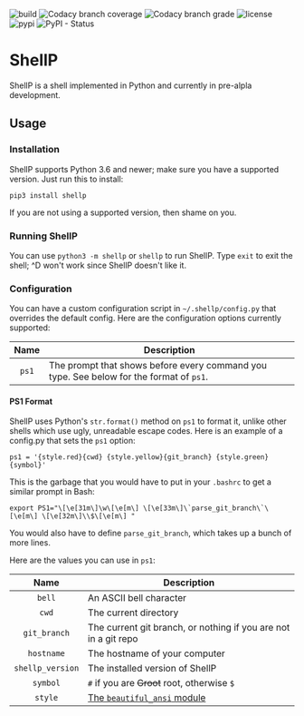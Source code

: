 ![build](https://img.shields.io/travis/dullbananas/shellp/develop.svg)
![Codacy branch coverage](https://img.shields.io/codacy/coverage/0d67da41aecc427d82b8a0e7b6747f83/develop.svg)
![Codacy branch grade](https://img.shields.io/codacy/grade/0d67da41aecc427d82b8a0e7b6747f83/develop.svg)
![license](https://img.shields.io/github/license/dullbananas/shellp.svg?color=blue)
![pypi](https://img.shields.io/pypi/v/shellp.svg?color=blue)
![PyPI - Status](https://img.shields.io/pypi/status/shellp.svg?color=blue)

# ShellP
ShellP is a shell implemented in Python and currently in pre-alpla development.

## Usage
### Installation
ShellP supports Python 3.6 and newer; make sure you have a supported version. Just run this to install:
```
pip3 install shellp
```
If you are not using a supported version, then shame on you.
### Running ShellP
You can use `python3 -m shellp` or `shellp` to run ShellP. Type `exit` to exit the shell; ^D won't work since ShellP doesn't like it.
### Configuration
You can have a custom configuration script in `~/.shellp/config.py` that overrides the default config. Here are the configuration options currently supported:

| Name   | Description                                                                             |
| :----: | --------------------------------------------------------------------------------------- |
| `ps1`  | The prompt that shows before every command you type. See below for the format of `ps1`. |

#### PS1 Format
ShellP uses Python's `str.format()` method on `ps1` to format it, unlike other shells which use ugly, unreadable escape codes. Here is an example of a config.py that sets the `ps1` option:
```
ps1 = '{style.red}{cwd} {style.yellow}{git_branch} {style.green}{symbol}'
```
This is the garbage that you would have to put in your `.bashrc` to get a similar prompt in Bash:
```
export PS1="\[\e[31m\]\w\[\e[m\] \[\e[33m\]\`parse_git_branch\`\[\e[m\] \[\e[32m\]\\$\[\e[m\] "
```
You would also have to define `parse_git_branch`, which takes up a bunch of more lines.

Here are the values you can use in `ps1`:

| Name             | Description                                                     |
| :--------------: | --------------------------------------------------------------- |
| `bell`           | An ASCII bell character                                         |
| `cwd`            | The current directory                                           |
| `git_branch`     | The current git branch, or nothing if you are not in a git repo |
| `hostname`       | The hostname of your computer                                   |
| `shellp_version` | The installed version of ShellP                                 |
| `symbol`         | `#` if you are ~~Groot~~ root, otherwise `$`                    |
| `style`          | [The `beautiful_ansi` module](https://github.com/Carrene/beautiful-ansi/blob/master/beautiful_ansi.py) |
